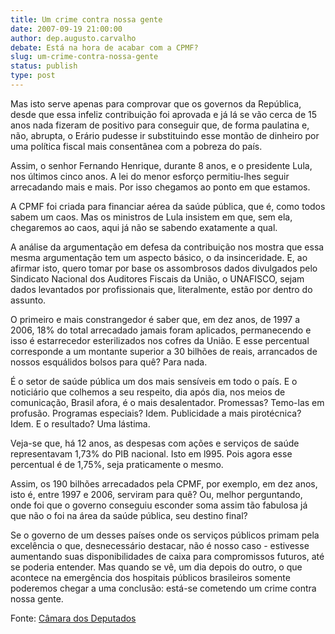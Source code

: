 ```yaml
---
title: Um crime contra nossa gente
date: 2007-09-19 21:00:00
author: dep.augusto.carvalho
debate: Está na hora de acabar com a CPMF?
slug: um-crime-contra-nossa-gente
status: publish 
type: post
---
```


  
Mas isto serve apenas para comprovar que os governos da República, desde que essa infeliz contribuição foi aprovada e já lá se vão cerca de 15 anos nada fizeram de positivo para conseguir que, de forma paulatina e, não, abrupta, o Erário pudesse ir substituindo esse montão de dinheiro por uma política fiscal mais consentânea com a pobreza do país.  
  
Assim, o senhor Fernando Henrique, durante 8 anos, e o presidente Lula, nos últimos cinco anos. A lei do menor esforço permitiu-lhes seguir arrecadando mais e mais. Por isso chegamos ao ponto em que estamos.   
  
A CPMF foi criada para financiar aérea da saúde pública, que é, como todos sabem um caos. Mas os ministros de Lula insistem em que, sem ela, chegaremos ao caos, aqui já não se sabendo exatamente a qual.  
  
A análise da argumentação em defesa da contribuição nos mostra que essa mesma argumentação tem um aspecto básico, o da insinceridade. E, ao afirmar isto, quero tomar por base os assombrosos dados divulgados pelo Sindicato Nacional dos Auditores Fiscais da União, o UNAFISCO, sejam dados levantados por profissionais que, literalmente, estão por dentro do assunto.  
  
O primeiro e mais constrangedor é saber que, em dez anos, de 1997 a 2006, 18% do total arrecadado jamais foram aplicados, permanecendo e isso é estarrecedor esterilizados nos cofres da União. E esse percentual corresponde a um montante superior a 30 bilhões de reais, arrancados de nossos esquálidos bolsos para quê? Para nada.  
  
É o setor de saúde pública um dos mais sensíveis em todo o país. E o noticiário que colhemos a seu respeito, dia após dia, nos meios de comunicação, Brasil afora, é o mais desalentador. Promessas? Temo-las em profusão. Programas especiais? Idem. Publicidade a mais pirotécnica? Idem. E o resultado? Uma lástima.  
  
Veja-se que, há 12 anos, as despesas com ações e serviços de saúde representavam 1,73% do PIB nacional. Isto em l995. Pois agora esse percentual é de 1,75%, seja praticamente o mesmo.   
  
Assim, os 190 bilhões arrecadados pela CPMF, por exemplo, em dez anos, isto é, entre 1997 e 2006, serviram para quê? Ou, melhor perguntando, onde foi que o governo conseguiu esconder soma assim tão fabulosa já que não o foi na área da saúde pública, seu destino final?   
  
Se o governo de um desses países onde os serviços públicos primam pela excelência o que, desnecessário destacar, não é nosso caso - estivesse aumentando suas disponibilidades de caixa para compromissos futuros, até se poderia entender. Mas quando se vê, um dia depois do outro, o que acontece na emergência dos hospitais públicos brasileiros somente poderemos chegar a uma conclusão: está-se cometendo um crime contra nossa gente.  
  
Fonte: [Câmara dos Deputados](http://www.camara.gov.br/internet/sitaqweb/discursodireto.asp?nuSessao=250.1.53.O)
